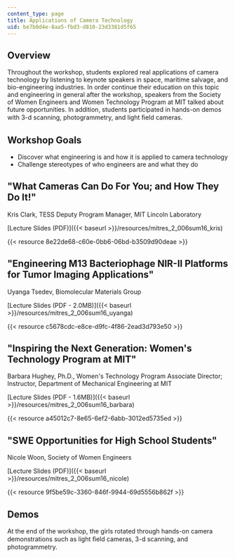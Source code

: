 ```yaml
---
content_type: page
title: Applications of Camera Technology
uid: be7b0d4e-8aa5-fbd3-d810-23d3381d5f65
---
```


Overview
--------

Throughout the workshop, students explored real applications of camera technology by listening to keynote speakers in space, maritime salvage, and bio-engineering industries. In order continue their education on this topic and engineering in general after the workshop, speakers from the Society of Women Engineers and Women Technology Program at MIT talked about future opportunities. In addition, students participated in hands-on demos with 3-d scanning, photogrammetry, and light ﬁeld cameras.

Workshop Goals
--------------

*   Discover what engineering is and how it is applied to camera technology
*   Challenge stereotypes of who engineers are and what they do

"What Cameras Can Do For You; and How They Do It!"
--------------------------------------------------

Kris Clark, TESS Deputy Program Manager, MIT Lincoln Laboratory

[Lecture Slides (PDF)]({{< baseurl >}}/resources/mitres_2_006sum16_kris)

{{< resource 8e22de68-c60e-0bb6-06bd-b3509d90deae >}}

"Engineering M13 Bacteriophage NIR-II Platforms for Tumor Imaging Applications"
-------------------------------------------------------------------------------

Uyanga Tsedev, Biomolecular Materials Group

[Lecture Slides (PDF - 2.0MB)]({{< baseurl >}}/resources/mitres_2_006sum16_uyanga)

{{< resource c5678cdc-e8ce-d9fc-4f86-2ead3d793e50 >}}

"Inspiring the Next Generation: Women's Technology Program at MIT"
------------------------------------------------------------------

Barbara Hughey, Ph.D., Women's Technology Program Associate Director; Instructor, Department of Mechanical Engineering at MIT

[Lecture Slides (PDF - 1.6MB)]({{< baseurl >}}/resources/mitres_2_006sum16_barbara)

{{< resource a45012c7-8e65-6ef2-6abb-3012ed5735ed >}}

"SWE Opportunities for High School Students"
--------------------------------------------

Nicole Woon, Society of Women Engineers

[Lecture Slides (PDF)]({{< baseurl >}}/resources/mitres_2_006sum16_nicole)

{{< resource 9f5be59c-3360-846f-9944-69d5556b862f >}}

Demos
-----

At the end of the workshop, the girls rotated through hands-on camera demonstrations such as light ﬁeld cameras, 3-d scanning, and photogrammetry.